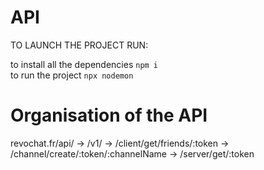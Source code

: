 # API
TO LAUNCH THE PROJECT RUN:

to install all the dependencies
``` npm i ```
<br />
to run the project
``` npx nodemon ```

# Organisation of the API

revochat.fr/api/
-> /v1/ 
   -> /client/get/friends/:token
   -> /channel/create/:token/:channelName
   -> /server/get/:token
